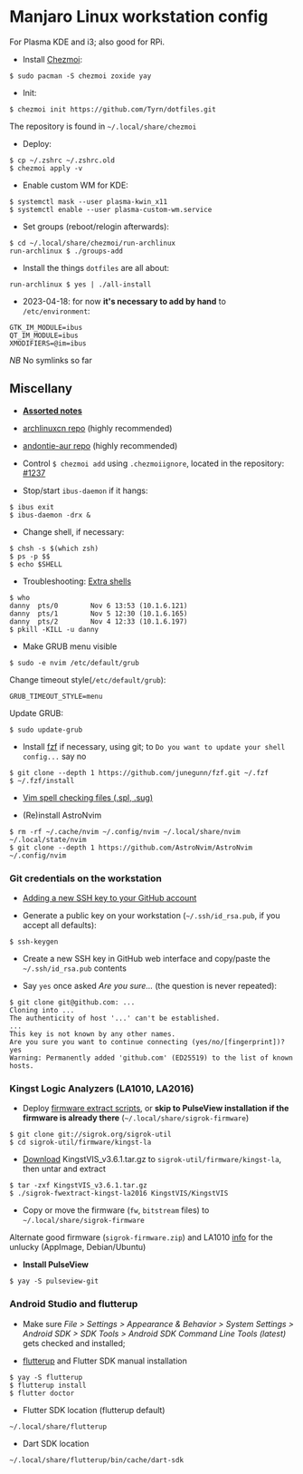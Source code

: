 # Manjaro Linux workstation config

For Plasma KDE and i3; also good for RPi.

- Install [Chezmoi](https://www.chezmoi.io/):
```
$ sudo pacman -S chezmoi zoxide yay
```
- Init:
```
$ chezmoi init https://github.com/Tyrn/dotfiles.git
```
The repository is found in `~/.local/share/chezmoi`

- Deploy:
```
$ cp ~/.zshrc ~/.zshrc.old
$ chezmoi apply -v
```
- Enable custom WM for KDE:
```
$ systemctl mask --user plasma-kwin_x11
$ systemctl enable --user plasma-custom-wm.service
```
- Set groups (reboot/relogin afterwards):
```
$ cd ~/.local/share/chezmoi/run-archlinux
run-archlinux $ ./groups-add
```
- Install the things `dotfiles` are all about:
```
run-archlinux $ yes | ./all-install
```
- 2023-04-18: for now **it's necessary to add by hand** to `/etc/environment`:
```
GTK_IM_MODULE=ibus
QT_IM_MODULE=ibus
XMODIFIERS=@im=ibus
```

*NB* No symlinks so far

## Miscellany

- [**Assorted notes**](https://github.com/Tyrn/arch-chronicle/tree/master/Usage)

- [archlinuxcn repo](https://wiki.archlinux.org/title/unofficial_user_repositories#archlinuxcn) (highly recommended)

- [andontie-aur repo](https://wiki.archlinux.org/title/unofficial_user_repositories#andontie-aur) (highly recommended)

- Control `$ chezmoi add` using `.chezmoiignore`, located in the repository: [#1237](https://github.com/twpayne/chezmoi/issues/1237)

- Stop/start `ibus-daemon` if it hangs:
```
$ ibus exit
$ ibus-daemon -drx &
```
- Change shell, if necessary:
```
$ chsh -s $(which zsh)
$ ps -p $$
$ echo $SHELL
```
- Troubleshooting: [Extra shells](https://unix.stackexchange.com/questions/39881/running-chsh-does-not-change-shell)
```
$ who
danny  pts/0        Nov 6 13:53 (10.1.6.121)
danny  pts/1        Nov 5 12:30 (10.1.6.165)
danny  pts/2        Nov 4 12:33 (10.1.6.197)
$ pkill -KILL -u danny
```
- Make GRUB menu visible
```
$ sudo -e nvim /etc/default/grub
```
Change timeout style(`/etc/default/grub`):
```
GRUB_TIMEOUT_STYLE=menu
```
Update GRUB:
```
$ sudo update-grub
```
- Install [fzf](https://github.com/junegunn/fzf#using-git) if necessary, using git; to `Do you want to update your shell config...` say no
```
$ git clone --depth 1 https://github.com/junegunn/fzf.git ~/.fzf
$ ~/.fzf/install
```
- [Vim spell checking files (.spl, .sug)](https://ftp.nluug.nl/vim/runtime/spell/)

- (Re)install AstroNvim
```
$ rm -rf ~/.cache/nvim ~/.config/nvim ~/.local/share/nvim ~/.local/state/nvim
$ git clone --depth 1 https://github.com/AstroNvim/AstroNvim ~/.config/nvim
```

### Git credentials on the workstation

- [Adding a new SSH key to your GitHub account](https://docs.github.com/en/authentication/connecting-to-github-with-ssh/adding-a-new-ssh-key-to-your-github-account)

- Generate a public key on your workstation (`~/.ssh/id_rsa.pub`, if you accept all defaults):
```
$ ssh-keygen
```
- Create a new SSH key in GitHub web interface and copy/paste the `~/.ssh/id_rsa.pub` contents

- Say `yes` once asked *Are you sure...* (the question is never repeated):
```
$ git clone git@github.com: ...
Cloning into ...
The authenticity of host '...' can't be established.
...
This key is not known by any other names.
Are you sure you want to continue connecting (yes/no/[fingerprint])? yes
Warning: Permanently added 'github.com' (ED25519) to the list of known hosts.
```

### Kingst Logic Analyzers (LA1010, LA2016)

- Deploy [firmware extract scripts](https://sigrok.org/wiki/Firmware#Where_to_put_the_firmware_files), or **skip to PulseView installation if the firmware is already there** (`~/.local/share/sigrok-firmware`)
```
$ git clone git://sigrok.org/sigrok-util
$ cd sigrok-util/firmware/kingst-la
```
- [Download](http://www.qdkingst.com/en/vis-old) KingstVIS_v3.6.1.tar.gz to `sigrok-util/firmware/kingst-la`, then untar and extract
```
$ tar -zxf KingstVIS_v3.6.1.tar.gz
$ ./sigrok-fwextract-kingst-la2016 KingstVIS/KingstVIS
```
- Copy or move the firmware (`fw`, `bitstream` files) to `~/.local/share/sigrok-firmware`

Alternate good firmware (`sigrok-firmware.zip`) and LA1010 [info](https://www.foroelectro.net/herramientas-f27/analizadores-logicos-kingst-la-xxxx-y-sigrok-pulse-t474.html) for the unlucky (AppImage, Debian/Ubuntu)

- **Install PulseView**
```
$ yay -S pulseview-git
```

### Android Studio and flutterup

- Make sure *File > Settings > Appearance & Behavior > System Settings > Android SDK > SDK Tools > Android SDK Command Line Tools (latest)* gets checked and installed;

- [flutterup](https://github.com/Decodetalkers/flutterup) and Flutter SDK manual installation
```
$ yay -S flutterup
$ flutterup install
$ flutter doctor
```
- Flutter SDK location (flutterup default)
```
~/.local/share/flutterup
```
- Dart SDK location
```
~/.local/share/flutterup/bin/cache/dart-sdk
```
